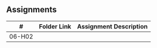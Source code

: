 

## Assignments

|  #  | Folder Link | Assignment Description |
| :-: | ----------- | ---------------------- |
|  06-H02  |    |  |

